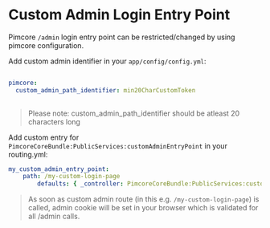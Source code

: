 # Custom Admin Login Entry Point

Pimcore `/admin` login entry point can be restricted/changed by using pimcore configuration.

Add custom admin identifier in your `app/config/config.yml`:
```yml

pimcore: 
  custom_admin_path_identifier: min20CharCustomToken
  
``` 
> Please note: custom_admin_path_identifier should be atleast 20 characters long

Add custom entry for `PimcoreCoreBundle:PublicServices:customAdminEntryPoint` in your routing.yml:  
```yml
my_custom_admin_entry_point:
    path: /my-custom-login-page
        defaults: { _controller: PimcoreCoreBundle:PublicServices:customAdminEntryPoint }
``` 

> As soon as custom admin route (in this e.g. `/my-custom-login-page`) is called, admin cookie will be set in your browser which is validated for all /admin calls. 
